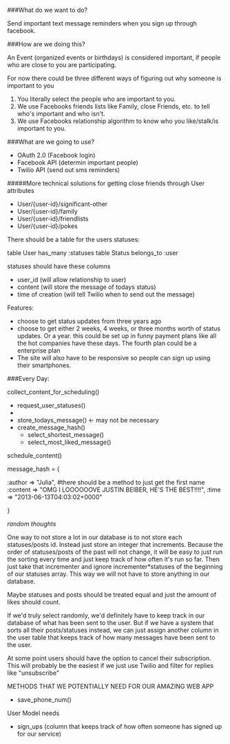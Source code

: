 ###What do we want to do?

Send important text message reminders when you sign up through facebook.

###How are we doing this? 

An Event (organized events or birthdays) is considered important, if people who are close to you are participating.

For now there could be three different ways of figuring out why someone is important to you

1. You literally select the people who are important to you.
2. We use Facebooks friends lists like Family, close Friends, etc. to tell who's important and who isn't.
3. We use Facebooks relationship algorithm to know who you like/stalk/is important to you.

###What are we going to use?

- OAuth 2.0 (Facebook login)
- Facebook API (determin important people)
- Twilio API (send out sms reminders)

#####More technical solutions for getting close friends through User attributes

- User/{user-id}/significant-other
- User/{user-id}/family 
- User/{user-id}/friendlists
- User/{user-id}/pokes

There should be a table for the users statuses:

table User has_many :statuses
table Status belongs_to :user

statuses should have these columns

- user_id (will allow relationship to user)
- content (will store the message of todays status)
- time of creation (will tell Twilio when to send out the message)

Features:

- choose to get status updates from three years ago
- choose to get either 2 weeks, 4 weeks, or three months worth of status updates. Or a year. 
  this could be set up in funny payment plans like all the hot companies have these days. 
  The fourth plan could be a enterprise plan
- The site will also have to be responsive so people can sign up using their smartphones. 

###Every Day:

collect_content_for_scheduling()
  - request_user_statuses()
  - 
  - store_todays_message() <- may not be necessary
  - create_message_hash()
    - select_shortest_message()
    - select_most_liked_message()


schedule_content()

message_hash = {
  
  :author => "Julia", #there should be a method to just get the first name
  :content => "OMG I LOOOOOOVE JUSTIN BEIBER, HE'S THE BEST!!!!",
  :time => "2013-06-13T04:03:02+0000"

}


*random thoughts*

One way to not store a lot in our database is to not store each statuses/posts id. Instead just store an integer that increments. Because the order of statuses/posts of the past will not change, it will be easy to just run the sorting every time and just keep track of how often it's run so far. Then just take that incrementer and ignore incrementer*statuses of the beginning of our statuses array. This way we will not have to store anything in our database.

Maybe statuses and posts should be treated equal and just the amount of likes should count.

If we'd truly select randomly, we'd definitely have to keep track in our database of what has been sent to the user. But if we have a system that sorts all their posts/statuses instead, we can just assign another column in the user table that keeps track of how many messages have been sent to the user.

At some point users should have the option to cancel their subscription. This will probably be the easiest if we just use Twilio and filter for replies like "unsubscribe"





METHODS THAT WE POTENTIALLY NEED FOR OUR AMAZING WEB APP

- save_phone_num()


User Model needs 

- sign_ups (column that keeps track of how often someone has signed up for our service)


















